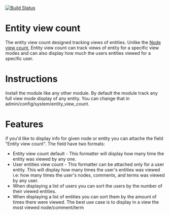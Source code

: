 [![Build Status](https://travis-ci.org/DrupalHub/entity_view_count.svg?branch=7.x-1.x)](https://travis-ci.org/DrupalHub/entity_view_count)

Entity view count
=========
The entity view count designed tracking views of entities. Unlike the
[Node view count](http://www.drupal.org/project/nodeviewcount), Entity view
count can track views of entity for a specific view modes and can also display
how much the users entities viewed for a specific user.

Instructions
=========
Install the module like any other module. By default the module track any full
view mode display of any entity. You can change that in
admin/config/system/entity_view_count.

Features
=========
if you'd like to display info for given node or entity you can attache the field
 "Entity view count". The field have two formats:

* Entity view count default - This formatter will display how many time the
  entity was viewed by any one.
* User entities view count - This formatter can be attached only for a user
  entity. This will display how many times the user's entities was viewed i.e:
  how many times the user's nodes, comments, and terms was viewed by any user.
* When displaying a list of users you can sort the users by the number of their
  viewed entities.
* When displaying a list of entities you can sort them by the amount of times
  there were viewed. The best use case is to display in a view the most viewed
  node/comment/term